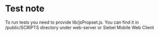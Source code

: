 # Test note
To run tests you need to provide lib/jsPropset.js. You can find it in /public/SCRIPTS directory under web-server or Siebel Mobile Web Client